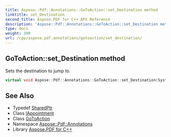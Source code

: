 ```yaml
---
title: Aspose::Pdf::Annotations::GoToAction::set_Destination method
linktitle: set_Destination
second_title: Aspose.PDF for C++ API Reference
description: 'Aspose::Pdf::Annotations::GoToAction::set_Destination method. Sets the destination to jump to in C++.'
type: docs
weight: 300
url: /cpp/aspose.pdf.annotations/gotoaction/set_destination/
---
```

## GoToAction::set_Destination method


Sets the destination to jump to.

```cpp
virtual void Aspose::Pdf::Annotations::GoToAction::set_Destination(System::SharedPtr<IAppointment> value)
```

## See Also

* Typedef [SharedPtr](../../../system/sharedptr/)
* Class [IAppointment](../../iappointment/)
* Class [GoToAction](../)
* Namespace [Aspose::Pdf::Annotations](../../)
* Library [Aspose.PDF for C++](../../../)
